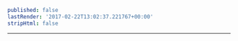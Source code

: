 ```yaml
published: false
lastRender: '2017-02-22T13:02:37.221767+00:00'
stripHtml: false

```
---




































































